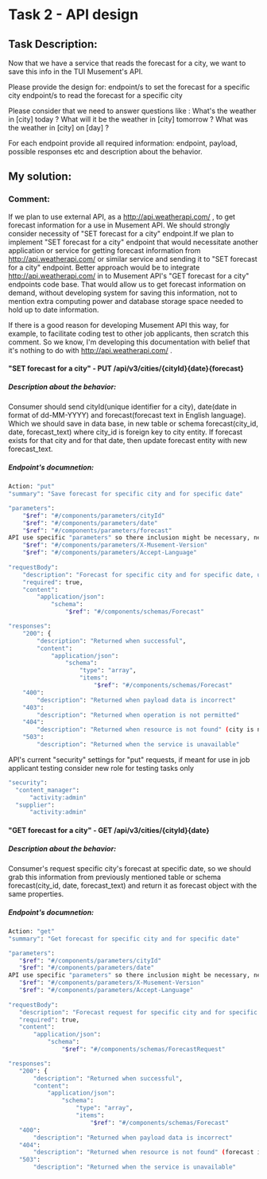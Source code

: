 # Task 2 - API design
 
## Task Description:
 
Now that we have a service that reads the forecast for a city, we want to save this info in the TUI Musement's API. 

Please provide the design for:
	endpoint/s to set the forecast for a specific city
	endpoint/s to read the forecast for a specific city
	
Please consider that we need to answer questions like :
	What's the weather in [city] today ?
	What will it be the weather in [city] tomorrow ?
	What was the weather in [city] on [day] ?
	
For each endpoint provide all required information: endpoint, payload, possible responses etc and description about the behavior.


## My solution:

### Comment:
If we plan to use external API, as a http://api.weatherapi.com/ , to get forecast information for a use in Musement API. We should strongly consider necessity of "SET forecast for a city" endpoint.If we plan to implement "SET forecast for a city" endpoint that would necessitate another application or service for getting forecast information from http://api.weatherapi.com/ or similar service and sending it to "SET forecast for a city" endpoint.
Better approach would be to integrate http://api.weatherapi.com/ in to Musement API's "GET forecast for a city" endpoints code base. That would allow us to get forecast information on demand, without developing system for saving this information, not to mention extra computing power and database storage space needed to hold up to date information.

If there is a good reason for developing Musement API this way, for example, to facilitate coding test to other job applicants, then scratch this comment.
So we know, I'm developing this documentation with belief that it's nothing to do with http://api.weatherapi.com/ .

#### "SET forecast for a city" - PUT /api/v3/cities/{cityId}{date}{forecast}

##### Description about the behavior:
Consumer should send cityId(unique identifier for a city), date(date in format of dd-MM-YYYY) and forecast(forecast text in English language).
Which we should save in data base, in new table or schema forecast(city_id, date, forecast_text) where city_id is foreign key to city entity.
If forecast exists for that city and for that date, then update forecast entity with new forecast_text.

##### Endpoint's documnetion:
```sh
Action: "put"
"summary": "Save forecast for specific city and for specific date"

"parameters":
	"$ref": "#/components/parameters/cityId"
	"$ref": "#/components/parameters/date"
	"$ref": "#/components/parameters/forecast"
API use specific "parameters" so there inclusion might be necessary, need to check that.
	"$ref": "#/components/parameters/X-Musement-Version"
	"$ref": "#/components/parameters/Accept-Language"
	
"requestBody": 
	"description": "Forecast for specific city and for specific date, update if already exists",
	"required": true,
	"content":
		"application/json": 
			"schema": 
				"$ref": "#/components/schemas/Forecast"

"responses":
	"200": {
		"description": "Returned when successful",
		"content": 
			"application/json": 
				"schema": 
					"type": "array",
					"items": 
						"$ref": "#/components/schemas/Forecast"
	"400": 
		"description": "Returned when payload data is incorrect"
	"403": 
		"description": "Returned when operation is not permitted"
	"404": 
		"description": "Returned when resource is not found" (city is not found)
	"503": 
		"description": "Returned when the service is unavailable"
```
API's current "security" settings for "put" requests, if meant for use in job applicant testing consider new role for testing tasks only
 ```sh
"security":
   "content_manager": 
       "activity:admin"
   "supplier": 
       "activity:admin"
```
#### "GET forecast for a city" - GET /api/v3/cities/{cityId}{date}

##### Description about the behavior:
Consumer's request specific city's forecast at specific date, so we should grab this information from previously mentioned table or schema forecast(city_id, date, forecast_text) and return it as forecast object with the same properties.

##### Endpoint's documnetion:
 ```sh
Action: "get"
"summary": "Get forecast for specific city and for specific date"

"parameters":
	"$ref": "#/components/parameters/cityId"
	"$ref": "#/components/parameters/date"
API use specific "parameters" so there inclusion might be necessary, need to check that.
	"$ref": "#/components/parameters/X-Musement-Version"
	"$ref": "#/components/parameters/Accept-Language"
	
"requestBody": 
	"description": "Forecast request for specific city and for specific date, update if already exists",
	"required": true,
	"content":
		"application/json": 
			"schema": 
				"$ref": "#/components/schemas/ForecastRequest"

"responses":
	"200": {
		"description": "Returned when successful",
		"content": 
			"application/json": 
				"schema": 
					"type": "array",
					"items": 
						"$ref": "#/components/schemas/Forecast"
	"400": 
		"description": "Returned when payload data is incorrect"
	"404": 
		"description": "Returned when resource is not found" (forecast is not found)
	"503": 
		"description": "Returned when the service is unavailable"
 ```
 